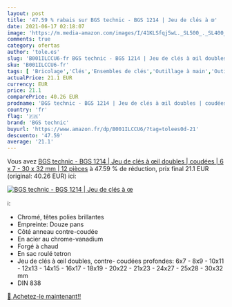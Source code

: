 ```yaml
---
layout: post
title: '47.59 % rabais sur BGS technic - BGS 1214 | Jeu de clés à œ'
date: 2021-06-17 02:18:07
image: 'https://m.media-amazon.com/images/I/41KLSfqj5wL._SL500_._SL400_.jpg'
comments: true
category: ofertas
author: 'tole.es'
slug: 'B001ILCCU6-fr BGS technic - BGS 1214 | Jeu de clés à œil doubles |...'
sku: 'B001ILCCU6-fr'
tags: [ 'Bricolage','Clés','Ensembles de clés','Outillage à main','Outillage à main et électroportatif','bgs technic', ]
actualPrice: 21.1 EUR
currency: EUR
price: 21.1
comparePrice: 40.26 EUR
prodname: 'BGS technic - BGS 1214 | Jeu de clés à œil doubles | coudées | 6 x 7 - 30 x 32 mm | 12 pièces'
country: 'fr'
flag: '🇫🇷'
brand: 'BGS technic'
buyurl: 'https://www.amazon.fr/dp/B001ILCCU6/?tag=tolees0d-21'
descuento: '47.59'
average: '21.1'
---
```


Vous avez [BGS technic - BGS 1214 | Jeu de clés à œil doubles | coudées | 6 x 7 - 30 x 32 mm | 12 pièces](https://www.amazon.fr/dp/B001ILCCU6/?tag=tolees0d-21)  à  47.59 % de réduction, prix final  21.1 EUR (original: 40.26 EUR) ici:

[![BGS technic - BGS 1214 | Jeu de clés à œ](https://m.media-amazon.com/images/I/41KLSfqj5wL._SL500_._SL400_.jpg)](https://www.amazon.fr/dp/B001ILCCU6/?tag=tolees0d-21)

ℹ️:

- Chromé, têtes polies brillantes
- Empreinte: Douze pans
- Côté anneau contre-coudée
- En acier au chrome-vanadium
- Forgé à chaud
- En sac roulé tetron
- Jeu de clés à œil doubles, contre- coudées profondes: 6x7 - 8x9 - 10x11 - 12x13 - 14x15 - 16x17 - 18x19 - 20x22 - 21x23 - 24x27 - 25x28 - 30x32 mm
- DIN 838

[🛒 Achetez-le maintenant!!](https://www.amazon.fr/dp/B001ILCCU6/?tag=tolees0d-21)
